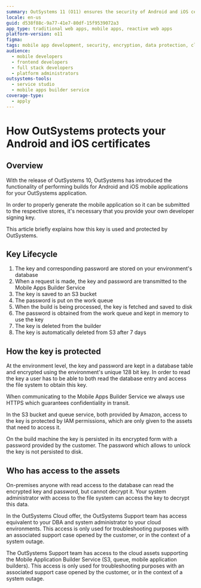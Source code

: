 ```yaml
---
summary: OutSystems 11 (O11) ensures the security of Android and iOS certificates through encrypted storage, secure transmission, and controlled access.
locale: en-us
guid: d538f88c-9a77-41e7-80df-15f9539072a3
app_type: traditional web apps, mobile apps, reactive web apps
platform-version: o11
figma:
tags: mobile app development, security, encryption, data protection, cloud services
audience:
  - mobile developers
  - frontend developers
  - full stack developers
  - platform administrators
outsystems-tools:
  - service studio
  - mobile apps builder service
coverage-type:
  - apply
---
```


# How OutSystems protects your Android and iOS certificates

## Overview 
With the release of OutSystems 10, OutSystems has introduced the functionality of performing builds for Android and iOS mobile applications for your OutSystems application.

In order to properly generate the mobile application so it can be submitted to the respective stores, it's necessary that you provide your own developer signing key.

This article briefly explains how this key is used and protected by OutSystems.

## Key Lifecycle 
1. The key and corresponding password are stored on your environment's database
2. When a request is made, the key and password are transmitted to the Mobile Apps Builder Service
3. The key is saved to an S3 bucket
4. The password is put on the work queue
5. When the build is being processed, the key is fetched and saved to disk
6. The password is obtained from the work queue and kept in memory to use the key
7. The key is deleted from the builder
8. The key is automatically deleted from S3 after 7 days

## How the key is protected 
At the environment level, the key and password are kept in a database table and encrypted using the environment's unique 128 bit key. In order to read the key a user has to be able to both read the database entry and access the file system to obtain this key.

When communicating to the Mobile Apps Builder Service we always use HTTPS which guarantees confidentiality in transit.

In the S3 bucket and queue service, both provided by Amazon, access to the key is protected by IAM permissions, which are only given to the assets that need to access it.

On the build machine the key is persisted in its encrypted form with a password provided by the customer. The password which allows to unlock the key is not persisted to disk.

## Who has access to the assets 
On-premises anyone with read access to the database can read the encrypted key and password, but cannot decrypt it. Your system administrator with access to the file system can access the key to decrypt this data.

In the OutSystems Cloud offer, the OutSystems Support team has access equivalent to your DBA and system administrator to your cloud environments. This access is only used for troubleshooting purposes with an associated support case opened by the customer, or in the context of a system outage.

The OutSystems Support team has access to the cloud assets supporting the Mobile Application Builder Service (S3, queue, mobile application builders). This access is only used for troubleshooting purposes with an associated support case opened by the customer, or in the context of a system outage.
